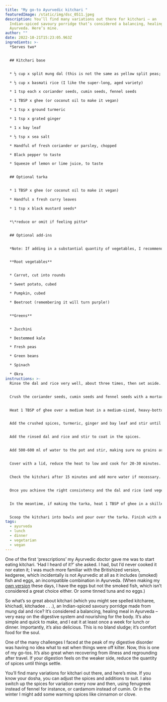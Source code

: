 ```yaml
---
title: "My go-to Ayurvedic kitchari "
featuredImage: /static/img/dsc_0511.jpeg
description: You’ll find many variations out there for kitchari – an
  Indian-spiced savoury porridge that’s considered a balancing, healing meal in
  Ayurveda. Here’s mine.
author: ""
date: 2022-10-21T15:23:05.963Z
ingredients: >-
  *Serves two* 


  ## Kitchari base


  * ½ cup x split mung dal (this is not the same as yellow split peas; I have to buy it from my local Asian supermarket)

  * ½ cup x basmati rice (I like the super-long, aged variety) 

  * 1 tsp each x coriander seeds, cumin seeds, fennel seeds

  * 1 TBSP x ghee (or coconut oil to make it vegan)

  * 1 tsp x ground turmeric 

  * 1 tsp x grated ginger

  * 1 x bay leaf

  * ½ tsp x sea salt 

  * Handful of fresh coriander or parsley, chopped

  * Black pepper to taste

  * Squeeze of lemon or lime juice, to taste


  ## Optional tarka


  * 1 TBSP x ghee (or coconut oil to make it vegan)

  * Handful x fresh curry leaves 

  * 1 tsp x black mustard seeds* 


  *\*reduce or omit if feeling pitta* 


  ## Optional add-ins


  *Note: If adding in a substantial quantity of vegetables, I recommend reducing the kitchari base – perhaps to 1/3 cup each of mung dal and rice, and adjusting the spices and water quantities accordingly. Choose your add-ins based on your dosha, preference and seasonal availability.* 


  **Root vegetables**


  * Carrot, cut into rounds 

  * Sweet potato, cubed

  * Pumpkin, cubed 

  * Beetroot (remembering it will turn purple!) 


  **Greens** 


  * Zucchini 

  * Destemmed kale 

  * Fresh peas 

  * Green beans 

  * Spinach 

  * Okra
instructions: >-
  Rinse the dal and rice very well, about three times, then set aside. 


  Crush the coriander seeds, cumin seeds and fennel seeds with a mortar and pestle. 


  Heat 1 TBSP of ghee over a medium heat in a medium-sized, heavy-bottom pot, preferably with a lid. 


  Add the crushed spices, turmeric, ginger and bay leaf and stir until the spices are fragrant, being careful they don’t burn. Lower the heat slightly if necessary. 


  Add the rinsed dal and rice and stir to coat in the spices. 


  Add 500-600 ml of water to the pot and stir, making sure no grains are sticking to the bottom. 


  Cover with a lid, reduce the heat to low and cook for 20-30 minutes. Note: If adding root vegetables, add them after about 10 minutes of cooking time. Lighter vegetables and greens can be added in the last 5-10 minutes.


  Check the kitchari after 15 minutes and add more water if necessary. You’re looking for a soupy, porridge-like consistency – it shouldn’t be dry. 


  Once you achieve the right consistency and the dal and rice (and vegetables, if including) are very soft, remove the pot from the heat and stir in the sea salt and fresh coriander or parsley. Set aside with the lid on for 5 minutes. 


  In the meantime, if making the tarka, heat 1 TBSP of ghee in a skillet over a medium-high heat and add the curry leaves and mustard seeds. Cook while stirring until the mustard seeds start to pop, then remove from the heat. 


  Scoop the kitchari into bowls and pour over the tarka. Finish with a grind of black pepper and a squeeze of lemon or lime juice.
tags:
  - ayurveda
  - lunch
  - dinner
  - vegetarian
  - vegan
---
```

One of the first ‘prescriptions’ my Ayurvedic doctor gave me was to start eating kitchari. ‘Had I heard of it?’ she asked. I had, but I’d never cooked it nor eaten it; I was much more familiar with the Britishized version, kedgeree, which incidentally is not Ayurvedic at all as it includes (smoked) fish and eggs, an incompatible combination in Ayurveda. (When making my [own version](https://www.cookingwithnothing.com/cauliflower-rice-kedgeree/) these days, I have the eggs but not the smoked fish, which isn’t considered a great choice either. Or some tinned tuna and no eggs.)

So what’s so great about kitchari (which you might see spelled kitcharee, khichadi, kitchadee . . .), an Indian-spiced savoury porridge made from mung dal and rice? It’s considered a balancing, healing meal in Ayurveda – very easy on the digestive system and nourishing for the body. It’s also simple and quick to make, and I eat it at least once a week for lunch or dinner. Importantly, it’s also delicious. This is no bland sludge; it’s comfort food for the soul. 

One of the many challenges I faced at the peak of my digestive disorder was having no idea what to eat when things were off kilter. Now, this is one of my go-tos. It’s also great when recovering from illness and regrounding after travel. If your digestion feels on the weaker side, reduce the quantity of spices until things settle. 

You’ll find many variations for kitchari out there, and here’s mine. If you know your dosha, you can adjust the spices and additions to suit. I also switch up the spices for variation every now and then, using fenugreek instead of fennel for instance, or cardamom instead of cumin. Or in the winter I might add some warming spices like cinnamon or clove.